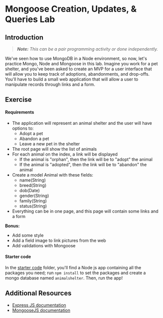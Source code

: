 # Mongoose Creation, Updates, & Queries Lab

## Introduction

> ***Note:*** _This can be a pair programming activity or done independently._

We've seen how to use MongoDB in a Node environment, so now, let's practice Mongo, Node and Mongoose in this lab. Imagine you work for a pet shelter, and you've been asked to create an MVP for a user interface that will allow you to keep track of adoptions, abandonments, and drop-offs.  You'll have to build a small web application that will allow a user to manipulate records through links and a form.


## Exercise

#### Requirements

- The application will represent an animal shelter and the user will have options to:
  - Adopt a pet
  - Abandon a pet
  - Leave a new pet in the shelter
- The root page will show the list of animals
- For each animal on the index, a link will be displayed
  - If the animal is "orphan", then the link will be to "adopt" the animal
  - If the animal is "adopted", then the link will be to "abandon" the animal
- Create a model Animal with these fields:
  - name(String)
  - breed(String)
  - dob(Date)
  - gender(String)
  - family(String)
  - status(String)
- Everything can be in one page, and this page will contain some links and a form

**Bonus:**

- Add some style
- Add a field image to link pictures from the web
- Add validations with Mongoose

#### Starter code

In the [starter code](starter-code) folder, you'll find a Node js app containing all the packages you need; run `npm install` to set the packages and create a mongo database named `animalshelter`. Then, run the app!

## Additional Resources


- [Express JS documentation](http://expressjs.com/api.html)
- [MongooseJS documentation](http://mongoosejs.com/docs/api.html)
